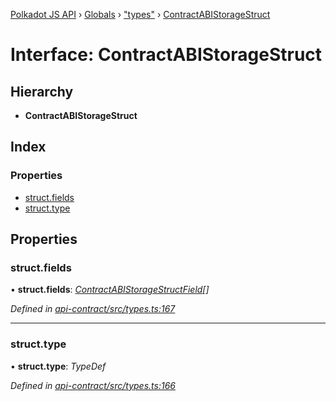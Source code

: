 [Polkadot JS API](../README.md) › [Globals](../globals.md) › ["types"](../modules/_types_.md) › [ContractABIStorageStruct](_types_.contractabistoragestruct.md)

# Interface: ContractABIStorageStruct

## Hierarchy

* **ContractABIStorageStruct**

## Index

### Properties

* [struct.fields](_types_.contractabistoragestruct.md#struct.fields)
* [struct.type](_types_.contractabistoragestruct.md#struct.type)

## Properties

###  struct.fields

• **struct.fields**: *[ContractABIStorageStructField](_types_.contractabistoragestructfield.md)[]*

*Defined in [api-contract/src/types.ts:167](https://github.com/polkadot-js/api/blob/da8ff51615/packages/api-contract/src/types.ts#L167)*

___

###  struct.type

• **struct.type**: *TypeDef*

*Defined in [api-contract/src/types.ts:166](https://github.com/polkadot-js/api/blob/da8ff51615/packages/api-contract/src/types.ts#L166)*
